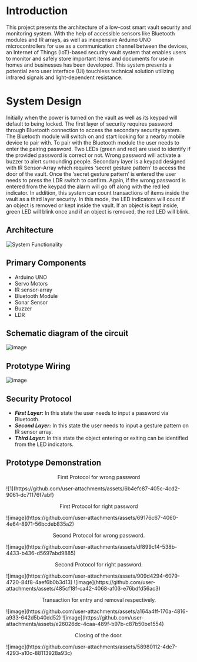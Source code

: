 # Introduction
This project presents the architecture of a low-cost smart vault security and monitoring system. With the help of accessible sensors like Bluetooth modules and IR arrays, as well as inexpensive Arduino UNO microcontrollers for use as a communication channel between the devices, an Internet of Things (IoT)-based security vault system that enables users to monitor and safely store important items and documents for use in homes and businesses has been developed. This system presents a potential zero user interface (UI) touchless technical solution utilizing infrared signals and light-dependent resistance.

# System Design
Initially when the power is turned on the vault as well as its keypad will default to being locked. The first layer of security requires password through Bluetooth connection to access the secondary security system. The Bluetooth module will switch on and start looking for a nearby mobile device to pair with. To pair with the Bluetooth module the user needs to enter the pairing password. Two LEDs (green and red) are used to identify if the provided password is correct or not. Wrong password will activate a buzzer to alert surrounding people. Secondary layer is a keypad designed with IR Sensor-Array which requires ‘secret gesture pattern’ to access the door of the vault. Once the ‘secret gesture pattern’ is entered the user needs to press the LDR switch to confirm. Again, if the wrong password is entered from the keypad the alarm will go off along with the red led indicator. In addition, this system can count transactions of items inside the vault as a third layer security. In this mode, the LED indicators will count if an object is removed or kept inside the vault. If an object is kept inside, green LED will blink once and if an object is removed, the red LED will blink.

## Architecture

![System Functionality](https://github.com/user-attachments/assets/76c23ca0-8301-4e2f-b03e-ca3f6b3ce75b)

## Primary Components
-	Arduino UNO
-	Servo Motors
-	IR sensor-array
-	Bluetooth Module
-	Sonar Sensor
-	Buzzer
-	LDR

## Schematic diagram of the circuit
![image](https://github.com/user-attachments/assets/dba79676-0916-49e3-984f-049815917033)

## Prototype Wiring
![image](https://github.com/user-attachments/assets/5b5d8c73-4b88-4ae2-a27d-7592b9817886)

## Security Protocol
- ***First Layer:*** In this state the user needs to input a password via Bluetooth.
- ***Second Layer:*** In this state the user needs to input a gesture pattern on IR sensor array.
- ***Third Layer:*** In this state the object entering or exiting can be identified from the LED indicators.

## Prototype Demonstration

<p align="center"> First Protocol for wrong password  </p>
![1](https://github.com/user-attachments/assets/6b4efc87-405c-4cd2-9061-dc71176f7abf)

<p align="center"> First Protocol for right password </p>
![image](https://github.com/user-attachments/assets/69176c67-4060-4e64-8971-56bcdeb835a2)

<p align="center"> Second Protocol for wrong password. </p>
![image](https://github.com/user-attachments/assets/df899c14-538b-4433-b436-d5697abd9885)

<p align="center"> Second Protocol for right password. </p>
![image](https://github.com/user-attachments/assets/909d4294-6079-4720-84f8-4aef6b0b3d13)
![image](https://github.com/user-attachments/assets/485cf18f-ca42-4068-af03-e76bdfd56ac3)

<p align="center"> Transaction for entry and removal respectively. </p>
![image](https://github.com/user-attachments/assets/a164a4ff-170a-4816-a933-642d5b40dd52)
![image](https://github.com/user-attachments/assets/e26026dc-4caa-489f-b97b-c87b50be1554)

<p align="center"> Closing of the door. </p>
![image](https://github.com/user-attachments/assets/58980112-4de7-4293-a10c-88113928a93c)
